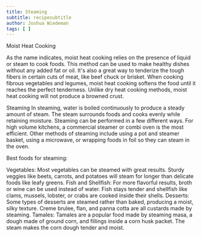 ```yaml
---
title: Steaming
subtitle: recipesubtitle
author: Joshua Wiedeman
tags: [ ]
---
```


Moist Heat Cooking

As the name indicates, moist heat cooking relies on the presence of liquid or steam to cook foods. This method can be used to make healthy dishes without any added fat or oil. It's also a great way to tenderize the tough fibers in certain cuts of meat, like beef chuck or brisket. When cooking fibrous vegetables and legumes, moist heat cooking softens the food until it reaches the perfect tenderness. Unlike dry heat cooking methods, moist heat cooking will not produce a browned crust.

Steaming
In steaming, water is boiled continuously to produce a steady amount of steam. The steam surrounds foods and cooks evenly while retaining moisture. Steaming can be performed in a few different ways. For high volume kitchens, a commercial steamer or combi oven is the most efficient. Other methods of steaming include using a pot and steamer basket, using a microwave, or wrapping foods in foil so they can steam in the oven.

Best foods for steaming:

Vegetables: Most vegetables can be steamed with great results. Sturdy veggies like beets, carrots, and potatoes will steam for longer than delicate foods like leafy greens.
Fish and Shellfish: For more flavorful results, broth or wine can be used instead of water. Fish stays tender and shellfish like clams, mussels, lobster, or crabs are cooked inside their shells.
Desserts: Some types of desserts are steamed rather than baked, producing a moist, silky texture. Creme brulee, flan, and panna cotta are all custards made by steaming.
Tamales: Tamales are a popular food made by steaming masa, a dough made of ground corn, and fillings inside a corn husk packet. The steam makes the corn dough tender and moist.